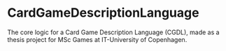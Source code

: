 # CardGameDescriptionLanguage
The core logic for a Card Game Description Language (CGDL), made as a thesis project for MSc Games at IT-University of Copenhagen.
